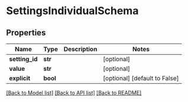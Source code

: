 # SettingsIndividualSchema

## Properties
Name | Type | Description | Notes
------------ | ------------- | ------------- | -------------
**setting_id** | **str** |  | [optional] 
**value** | **str** |  | [optional] 
**explicit** | **bool** |  | [optional] [default to False]

[[Back to Model list]](../README.md#documentation-for-models) [[Back to API list]](../README.md#documentation-for-api-endpoints) [[Back to README]](../README.md)


